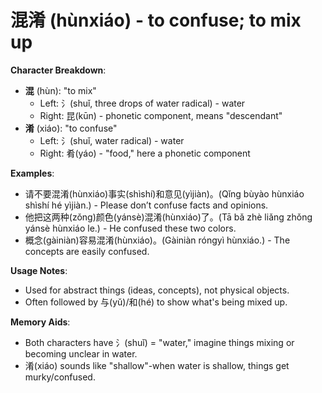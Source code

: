 # **混淆 (hùnxiáo) - to confuse; to mix up**

**Character Breakdown**:  
- **混** (hùn): "to mix"
  - Left: 氵(shuǐ, three drops of water radical) - water
  - Right: 昆(kūn) - phonetic component, means "descendant"  
- **淆** (xiáo): "to confuse"
  - Left: 氵(shuǐ, water radical) - water
  - Right: 肴(yáo) - "food," here a phonetic component

**Examples**:  
- 请不要混淆(hùnxiáo)事实(shìshí)和意见(yìjiàn)。(Qǐng bùyào hùnxiáo shìshí hé yìjiàn.) - Please don’t confuse facts and opinions.  
- 他把这两种(zǒng)颜色(yánsè)混淆(hùnxiáo)了。(Tā bǎ zhè liǎng zhǒng yánsè hùnxiáo le.) - He confused these two colors.  
- 概念(gàiniàn)容易混淆(hùnxiáo)。(Gàiniàn róngyì hùnxiáo.) - The concepts are easily confused.

**Usage Notes**:  
- Used for abstract things (ideas, concepts), not physical objects.  
- Often followed by 与(yǔ)/和(hé) to show what's being mixed up.

**Memory Aids**:  
- Both characters have 氵(shuǐ) = "water," imagine things mixing or becoming unclear in water.  
- 淆(xiáo) sounds like "shallow"-when water is shallow, things get murky/confused.